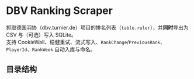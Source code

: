 # DBV Ranking Scraper

抓取德国羽协（dbv.turnier.de）项目的排名列表（`table.ruler`），并**同时**导出为 CSV 与（可选）写入 SQLite。  
支持 CookieWall、稳健重试、流式写入、`RankChange`/`PreviousRank`、`PlayerId`、`RankWeek` 自动入库与命名。

## 目录结构

